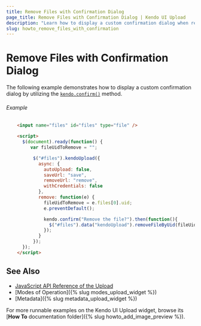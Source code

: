 ```yaml
---
title: Remove Files with Confirmation Dialog
page_title: Remove Files with Confirmation Dialog | Kendo UI Upload
description: "Learn how to display a custom confirmation dialog when removing files from the Kendo UI Upload widget."
slug: howto_remove_files_with_confirmation
---
```


# Remove Files with Confirmation Dialog

The following example demonstrates how to display a custom confirmation dialog by utilizing the [`kendo.confirm()`](/api/javascript/kendo#methods-confirm) method.

###### Example

```html
    <input name="files" id="files" type="file" />

    <script>
      $(document).ready(function() {
         var fileUidToRemove = "";

          $("#files").kendoUpload({
            async: {
              autoUpload: false,
              saveUrl: "save",
              removeUrl: "remove",
              withCredentials: false
            },
            remove: function(e) {
              fileUidToRemove = e.files[0].uid;
              e.preventDefault();

              kendo.confirm("Remove the file?").then(function(){
                $("#files").data("kendoUpload").removeFileByUid(fileUidToRemove);
              });
            }
          });
      });
    </script>
```


## See Also

* [JavaScript API Reference of the Upload](/api/javascript/ui/upload)
* [Modes of Operation]({% slug modes_upload_widget %})
* [Metadata]({% slug metadata_upload_widget %})

For more runnable examples on the Kendo UI Upload widget, browse its [**How To** documentation folder]({% slug howto_add_image_preview %}).
